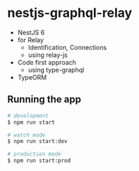 # nestjs-graphql-relay
- NestJS 6
- for Relay
  - Identification, Connections
  - using relay-js
- Code first approach
  - using type-graphql
- TypeORM

## Running the app

```bash
# development
$ npm run start

# watch mode
$ npm run start:dev

# production mode
$ npm run start:prod
```
